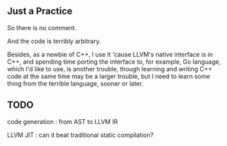 ## Just a Practice
So there is no comment.

And the code is terribly arbitrary.

Besides, as a newbie of C++, I use it 'cause LLVM's native interface is in C++, and spending time porting the interface to, for example, Go language, which I'd like to use, is another trouble, though learning and writing C++ code at the same time may be a larger trouble, but I need to learn some thing from the terrible language, sooner or later.

## TODO

code generation : from AST to LLVM IR

LLVM JIT : can it beat traditional static compilation?
